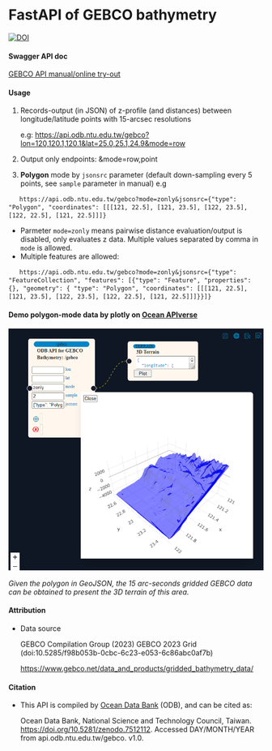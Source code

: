 # FastAPI of GEBCO bathymetry

[![DOI](https://zenodo.org/badge/doi/10.5281/zenodo.7502986.svg)](https://doi.org/10.5281/zenodo.7502986)

#### Swagger API doc

<a href="https://api.odb.ntu.edu.tw/hub/swagger?node=odb_gebco_v1" target="_blank">GEBCO API manual/online try-out</a>

#### Usage

1. Records-output (in JSON) of z-profile (and distances) between longitude/latitude points with 15-arcsec resolutions

    e.g: https://api.odb.ntu.edu.tw/gebco?lon=120,120.1,120.1&lat=25.0,25.1,24.9&mode=row
    
2. Output only endpoints: &mode=row,point

3. **Polygon** mode by `jsonsrc` parameter (default down-sampling every 5 points, see `sample` parameter in manual) e.g

```
   https://api.odb.ntu.edu.tw/gebco?mode=zonly&jsonsrc={"type": "Polygon", "coordinates": [[[121, 22.5], [121, 23.5], [122, 23.5], [122, 22.5], [121, 22.5]]]}
```

   * Parmeter `mode=zonly` means pairwise distance evaluation/output is disabled, only evaluates z data. Multiple values separated by comma in `mode` is allowed.
   * Multiple features are allowed:

```
   https://api.odb.ntu.edu.tw/gebco?mode=zonly&jsonsrc={"type": "FeatureCollection", "features": [{"type": "Feature", "properties": {}, "geometry": { "type": "Polygon", "coordinates": [[[121, 22.5], [121, 23.5], [122, 23.5], [122, 22.5], [121, 22.5]]]}}]}
```

#### Demo polygon-mode data by plotly on <a href="https://api.odb.ntu.edu.tw/hub" target="_blank">Ocean APIverse</a>

<p align="center"><img src="https://github.com/cywhale/ODB/blob/master/img/gebco_terrain3D_202401.png" width=540 alt="Polygon-mode data by GEBCO API" /></p>

*Given the polygon in GeoJSON, the 15 arc-seconds gridded GEBCO data can be obtained to present the 3D terrain of this area.*


#### Attribution

* Data source

    GEBCO Compilation Group (2023) GEBCO 2023 Grid (doi:10.5285/f98b053b-0cbc-6c23-e053-6c86abc0af7b)
    
    https://www.gebco.net/data_and_products/gridded_bathymetry_data/

#### Citation

* This API is compiled by [Ocean Data Bank](https://www.odb.ntu.edu.tw) (ODB), and can be cited as:

    Ocean Data Bank, National Science and Technology Council, Taiwan. https://doi.org/10.5281/zenodo.7512112. Accessed DAY/MONTH/YEAR from api.odb.ntu.edu.tw/gebco. v1.0.



    
